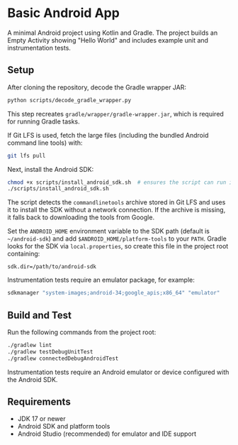 # Basic Android App

A minimal Android project using Kotlin and Gradle. The project builds an Empty Activity showing "Hello World" and includes example unit and instrumentation tests.

## Setup

After cloning the repository, decode the Gradle wrapper JAR:

```bash
python scripts/decode_gradle_wrapper.py
```

This step recreates `gradle/wrapper/gradle-wrapper.jar`, which is required for running Gradle tasks.

If Git LFS is used, fetch the large files (including the bundled Android command line tools) with:

```bash
git lfs pull
```

Next, install the Android SDK:

```bash
chmod +x scripts/install_android_sdk.sh  # ensures the script can run if cloned without executable permissions
./scripts/install_android_sdk.sh
```

The script detects the `commandlinetools` archive stored in Git LFS and uses it
to install the SDK without a network connection. If the archive is missing, it
falls back to downloading the tools from Google.

Set the `ANDROID_HOME` environment variable to the SDK path (default is `~/android-sdk`) and add `$ANDROID_HOME/platform-tools` to your `PATH`.  Gradle looks for the SDK via `local.properties`, so create this file in the project root containing:

```
sdk.dir=/path/to/android-sdk
```

Instrumentation tests require an emulator package, for example:

```bash
sdkmanager "system-images;android-34;google_apis;x86_64" "emulator"
```

## Build and Test

Run the following commands from the project root:

```bash
./gradlew lint
./gradlew testDebugUnitTest
./gradlew connectedDebugAndroidTest
```

Instrumentation tests require an Android emulator or device configured with the Android SDK.

## Requirements

- JDK 17 or newer
- Android SDK and platform tools
- Android Studio (recommended) for emulator and IDE support
